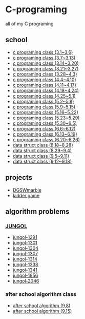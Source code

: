 # C-programing
all of my C programing

## school
* [c programing class (3.1~3.6)](https://github.com/codingbotPark/C-programing/blob/main/c%20programing%20class%20(3.1~3.6).c)
* [c programing class (3.7~3.13)](https://github.com/codingbotPark/C-programing/blob/main/c%20programing%20class%20(3.7~3.13).c)
* [c programing class (3.14~3.20)](https://github.com/codingbotPark/C-programing/blob/main/c%20programing%20class%20(3.14~3.20).c)
* [c programing class (3.21~3.27)](https://github.com/codingbotPark/C-programing/blob/main/c%20programing%20class%20(3.21~3.27).c)
* [c programing class (3.28~4.3)](https://github.com/codingbotPark/C-programing/blob/main/c%20programing%20class%20(3.28~4.3).c)
* [c programing class (4.4~4.10)](https://github.com/codingbotPark/C-programing/blob/main/c%20programing%20class%20(4.4~4.10).c)
* [c programing class (4.11~4.17)](https://github.com/codingbotPark/C-programing/blob/main/c%20programing%20class%20(4.11~4.17).c)
* [c programing class (4.18~4.24)](https://github.com/codingbotPark/C-programing/blob/main/c%20programing%20class%20(4.18~4.24).c)
* [c programing class (4.25~5.1)](https://github.com/codingbotPark/C-programing/blob/main/c%20programing%20class%20(4.25~5.1).c)
* [c programing class (5.2~5.8)](https://github.com/codingbotPark/C-programing/blob/main/c%20programing%20class%20(5.2~5.8).c)
* [c programing class (5.9~5.15)](https://github.com/codingbotPark/C-programing/blob/main/c%20programing%20class%20(5.9~5.15).c)
* [c programing class (5.16~5.22)](https://github.com/codingbotPark/C-programing/blob/main/c%20programing%20class%20(5.16~5.22).c)
* [c programing class (5.23~5.29)](https://github.com/codingbotPark/C-programing/blob/main/c%20programing%20class%20(5.23~5.29).c)
* [c programing class (5.30~6.5)](https://github.com/codingbotPark/C-programing/blob/main/c%20programing%20class%20(5.30~6.5).c)
* [c programing class (6.6~6.12)](https://github.com/codingbotPark/C-programing/blob/main/c%20programing%20class%20(6.6~6.12).c)
* [c programing class (6.13~6.19)](https://github.com/codingbotPark/C-programing/blob/main/c%20programing%20class%20(6.13~6.19).c)
* [c programing class (6.20~6.26)](https://github.com/codingbotPark/C-programing/blob/main/c%20programing%20class%20(6.20~6.26).c)
* [data struct class (8.18~8.28)](https://github.com/codingbotPark/C-programing/blob/main/data%20struct%20class%20(8.18~8.28).c)
* [data struct class (8.29~9.4)](https://github.com/codingbotPark/C-programing/blob/main/data%20struct%20class%20(8.29~9.4).c)
* [data struct class (9.5~9.11)](https://github.com/codingbotPark/C-programing/blob/main/data%20struct%20class%20(9.5~9.11).c)
* [data struct class (9.12~9.18)](https://github.com/codingbotPark/C-programing/blob/main/data%20struct%20class%20(9.12~9.18).c)

## projects
* [DGSWmarble](https://github.com/codingbotPark/C-programing/blob/main/DGSWmarble.c)
* [ladder game](https://github.com/codingbotPark/C-programing/blob/main/ladder%20game.c)

## algorithm problems
### <a href = "https://github.com/codingbotPark/C-programing/blob/main/jungol-2046.c" target = "_blank" title = "참고자료">JUNGOL</a>
* [jungol-1291](https://github.com/codingbotPark/C-programing/blob/main/jungol-1291.c)
* [jungol-1301](https://github.com/codingbotPark/C-programing/blob/main/jungol-1303.c)
* [jungol-1304](https://github.com/codingbotPark/C-programing/blob/main/jungol-1304.c)
* [jungol-1307](https://github.com/codingbotPark/C-programing/blob/main/jungol-1307.c)
* [jungol-1314](https://github.com/codingbotPark/C-programing/blob/main/jungol-1314.c)
* [jungol-1338](https://github.com/codingbotPark/C-programing/blob/main/jungol-1338.c)
* [jungol-1341](https://github.com/codingbotPark/C-programing/blob/main/jungol-1341.c)
* [jungol-1856](https://github.com/codingbotPark/C-programing/blob/main/jungol-1856.c)
* [jungol-2046](https://github.com/codingbotPark/C-programing/blob/main/jungol-2046.c)

### after school algorithm class
* [after school algorithm (9.8)](https://github.com/codingbotPark/C-programing/blob/main/after%20school%20algorithm%20(9.15).c)
* [after school algorithm (9.15)](https://github.com/codingbotPark/C-programing/blob/main/after%20school%20algorithm%20class%20(9.15).c)
